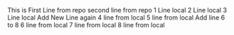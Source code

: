 This is First Line from repo
second line from repo
1 Line local
2 Line local
3 Line local
Add New Line again
4 line from local
5 line from local
Add line 6 to 8
6 line from local
7 line from local
8 line from local
